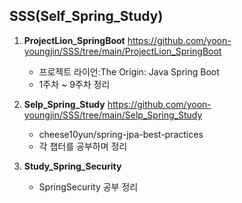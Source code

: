 ## SSS(Self_Spring_Study)

1. **ProjectLion_SpringBoot** https://github.com/yoon-youngjin/SSS/tree/main/ProjectLion_SpringBoot
    - 프로젝트 라이언:The Origin: Java Spring Boot
    - 1주차 ~ 9주차 정리 

2. **Selp_Spring_Study** https://github.com/yoon-youngjin/SSS/tree/main/Selp_Spring_Study
   - cheese10yun/spring-jpa-best-practices
   - 각 챕터를 공부하며 정리

3. **Study_Spring_Security**
   - SpringSecurity 공부 정리
